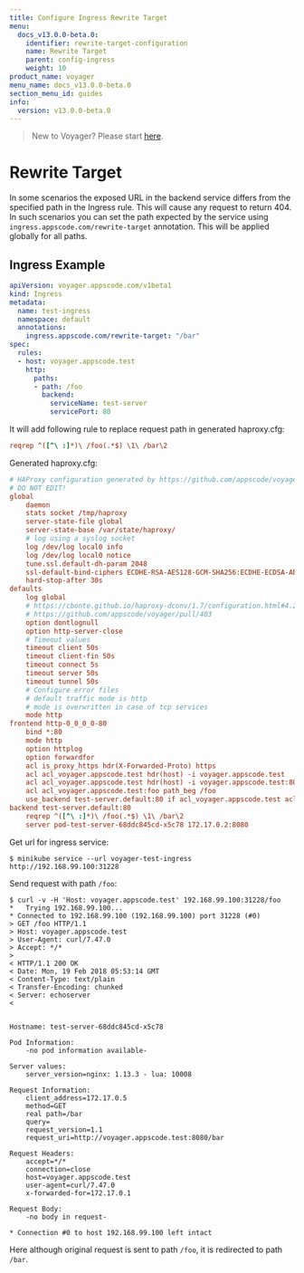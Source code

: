 ```yaml
---
title: Configure Ingress Rewrite Target
menu:
  docs_v13.0.0-beta.0:
    identifier: rewrite-target-configuration
    name: Rewrite Target
    parent: config-ingress
    weight: 10
product_name: voyager
menu_name: docs_v13.0.0-beta.0
section_menu_id: guides
info:
  version: v13.0.0-beta.0
---
```


> New to Voyager? Please start [here](/docs/v13.0.0-beta.0/concepts/overview).

# Rewrite Target

In some scenarios the exposed URL in the backend service differs from the specified path in the Ingress rule. This will cause any request to return 404. In such scenarios you can set the path expected by the service using `ingress.appscode.com/rewrite-target` annotation. This will be applied globally for all paths.

## Ingress Example

```yaml
apiVersion: voyager.appscode.com/v1beta1
kind: Ingress
metadata:
  name: test-ingress
  namespace: default
  annotations:
    ingress.appscode.com/rewrite-target: "/bar"
spec:
  rules:
  - host: voyager.appscode.test
    http:
      paths:
      - path: /foo
        backend:
          serviceName: test-server
          servicePort: 80
```

It will add following rule to replace request path in generated haproxy.cfg:

```ini
reqrep ^([^\ :]*)\ /foo(.*$) \1\ /bar\2
```

Generated haproxy.cfg:

```ini
# HAProxy configuration generated by https://github.com/appscode/voyager
# DO NOT EDIT!
global
	daemon
	stats socket /tmp/haproxy
	server-state-file global
	server-state-base /var/state/haproxy/
	# log using a syslog socket
	log /dev/log local0 info
	log /dev/log local0 notice
	tune.ssl.default-dh-param 2048
	ssl-default-bind-ciphers ECDHE-RSA-AES128-GCM-SHA256:ECDHE-ECDSA-AES128-GCM-SHA256:ECDHE-RSA-AES256-GCM-SHA384:ECDHE-ECDSA-AES256-GCM-SHA384:DHE-RSA-AES128-GCM-SHA256:DHE-DSS-AES128-GCM-SHA256:kEDH+AESGCM:ECDHE-RSA-AES128-SHA256:ECDHE-ECDSA-AES128-SHA256:ECDHE-RSA-AES128-SHA:ECDHE-ECDSA-AES128-SHA:ECDHE-RSA-AES256-SHA384:ECDHE-ECDSA-AES256-SHA384:ECDHE-RSA-AES256-SHA:ECDHE-ECDSA-AES256-SHA:DHE-RSA-AES128-SHA256:DHE-RSA-AES128-SHA:DHE-DSS-AES128-SHA256:DHE-RSA-AES256-SHA256:DHE-DSS-AES256-SHA:DHE-RSA-AES256-SHA:!aNULL:!eNULL:!EXPORT:!DES:!RC4:!3DES:!MD5:!PSK
	hard-stop-after 30s
defaults
	log global
	# https://cbonte.github.io/haproxy-dconv/1.7/configuration.html#4.2-option%20abortonclose
	# https://github.com/appscode/voyager/pull/403
	option dontlognull
	option http-server-close
	# Timeout values
	timeout client 50s
	timeout client-fin 50s
	timeout connect 5s
	timeout server 50s
	timeout tunnel 50s
	# Configure error files
	# default traffic mode is http
	# mode is overwritten in case of tcp services
	mode http
frontend http-0_0_0_0-80
	bind *:80 
	mode http
	option httplog
	option forwardfor
	acl is_proxy_https hdr(X-Forwarded-Proto) https
	acl acl_voyager.appscode.test hdr(host) -i voyager.appscode.test
	acl acl_voyager.appscode.test hdr(host) -i voyager.appscode.test:80
	acl acl_voyager.appscode.test:foo path_beg /foo
	use_backend test-server.default:80 if acl_voyager.appscode.test acl_voyager.appscode.test:foo
backend test-server.default:80
	reqrep ^([^\ :]*)\ /foo(.*$) \1\ /bar\2
	server pod-test-server-68ddc845cd-x5c78 172.17.0.2:8080
```

Get url for ingress service:

```console
$ minikube service --url voyager-test-ingress
http://192.168.99.100:31228
```

Send request with path `/foo`:

```console
$ curl -v -H 'Host: voyager.appscode.test' 192.168.99.100:31228/foo
*   Trying 192.168.99.100...
* Connected to 192.168.99.100 (192.168.99.100) port 31228 (#0)
> GET /foo HTTP/1.1
> Host: voyager.appscode.test
> User-Agent: curl/7.47.0
> Accept: */*
> 
< HTTP/1.1 200 OK
< Date: Mon, 19 Feb 2018 05:53:14 GMT
< Content-Type: text/plain
< Transfer-Encoding: chunked
< Server: echoserver
< 


Hostname: test-server-68ddc845cd-x5c78

Pod Information:
	-no pod information available-

Server values:
	server_version=nginx: 1.13.3 - lua: 10008

Request Information:
	client_address=172.17.0.5
	method=GET
	real path=/bar
	query=
	request_version=1.1
	request_uri=http://voyager.appscode.test:8080/bar

Request Headers:
	accept=*/*
	connection=close
	host=voyager.appscode.test
	user-agent=curl/7.47.0
	x-forwarded-for=172.17.0.1

Request Body:
	-no body in request-

* Connection #0 to host 192.168.99.100 left intact
```

Here although original request is sent to path `/foo`, it is redirected to path `/bar`.